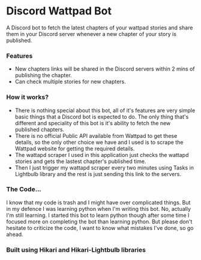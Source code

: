 # Discord Wattpad Bot

A Discord bot to fetch the latest chapters of your wattpad stories and share them in your Discord server whenever a new chapter of your story is published.

### Features
* New chapters links will be shared in the Discord servers within 2 mins of publishing the chapter.
* Can check multiple stories for new chapters.

### How it works?
* There is nothing special about this bot, all of it's features are very simple basic things that a Discord bot is expected to do. The only thing that's different and speciality
of this bot is it's ability to fetch the new published chapters.
* There is no official Public API available from Wattpad to get these details, so the only other choice we have and I used is to scrape the Wattpad website for getting the required details.
* The wattapd scraper I used in this application just checks the wattapd stories and gets the lastest chapter's published time.
* Then I just trigger my wattapd scraper every two minutes using Tasks in Lightbulb library and the rest is just sending this link to the servers.

### The Code...
I know that my code is trash and I might have over complicated things. But in my defence I was learning python when I'm writing this bot. No, actually I'm still learning. I started
 this bot to learn python though after some time I focused more on completing the bot than learning python. But please don't hesitate to criticize the code, I want to know what mistakes I've 
 done, so go ahead.
 
 
### Built using Hikari and Hikari-Lightbulb libraries
